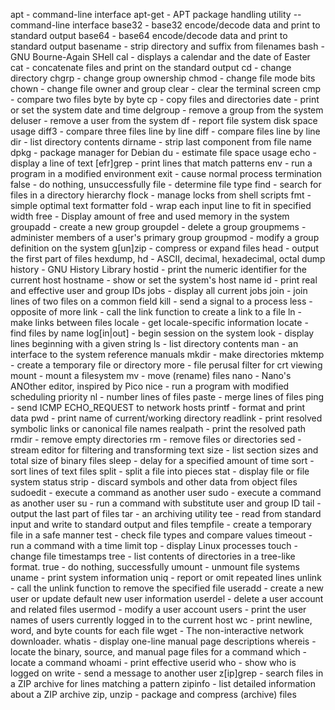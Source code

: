 apt         - command-line interface
apt-get     - APT package handling utility -- command-line interface
base32      - base32 encode/decode data and print to standard output
base64      - base64 encode/decode data and print to standard output
basename    - strip directory and suffix from filenames
bash        - GNU Bourne-Again SHell
cal         - displays a calendar and the date of Easter
cat         - concatenate files and print on the standard output
cd          - change directory
chgrp       - change group ownership
chmod       - change file mode bits
chown       - change file owner and group
clear       - clear the terminal screen
cmp         - compare two files byte by byte
cp          - copy files and directories
date        - print or set the system date and time
delgroup    - remove a group from the system
deluser     - remove a user from the system
df          - report file system disk space usage
diff3       - compare three files line by line
diff        - compare files line by line
dir         - list directory contents
dirname     - strip last component from file name
dpkg        - package manager for Debian
du          - estimate file space usage
echo        - display a line of text
[efr]grep   - print lines that match patterns
env         - run a program in a modified environment
exit        - cause normal process termination
false       - do nothing, unsuccessfully
file        - determine file type
find        - search for files in a directory hierarchy
flock       - manage locks from shell scripts
fmt         - simple optimal text formatter
fold        - wrap each input line to fit in specified width
free        - Display amount of free and used memory in the system
groupadd    - create a new group
groupdel    - delete a group
groupmems   - administer members of a user's primary group
groupmod    - modify a group definition on the system
g[un]zip    - compress or expand files
head        - output the first part of files
hexdump, hd - ASCII, decimal, hexadecimal, octal dump
history     - GNU History Library
hostid      - print the numeric identifier for the current host
hostname    - show or set the system's host name
id          - print real and effective user and group IDs
jobs        - display all current jobs
join        - join lines of two files on a common field
kill        - send a signal to a process
less        - opposite of more
link        - call the link function to create a link to a file
ln          - make links between files
locale      - get locale-specific information
locate      - find files by name
log[in|out] - begin session on the system
look        - display lines beginning with a given string
ls          - list directory contents
man         - an interface to the system reference manuals
mkdir       - make directories
mktemp      - create a temporary file or directory
more        - file perusal filter for crt viewing
mount       - mount a filesystem
mv          - move (rename) files
nano        - Nano's ANOther editor, inspired by Pico
nice        - run a program with modified scheduling priority
nl          - number lines of files
paste       - merge lines of files
ping        - send ICMP ECHO_REQUEST to network hosts
printf      - format and print data
pwd         - print name of current/working directory
readlink    - print resolved symbolic links or canonical file names
realpath    - print the resolved path
rmdir       - remove empty directories
rm          - remove files or directories
sed         - stream editor for filtering and transforming text
size        - list section sizes and total size of binary files
sleep       - delay for a specified amount of time
sort        - sort lines of text files
split       - split a file into pieces
stat        - display file or file system status
strip       - discard symbols and other data from object files
sudoedit    - execute a command as another user
sudo        - execute a command as another user
su          - run a command with substitute user and group ID
tail        - output the last part of files
tar         - an archiving utility
tee         - read from standard input and write to standard output and files
tempfile    - create a temporary file in a safe manner
test        - check file types and compare values
timeout     - run a command with a time limit
top         - display Linux processes
touch       - change file timestamps
tree        - list contents of directories in a tree-like format.
true        - do nothing, successfully
umount      - unmount file systems
uname       - print system information
uniq        - report or omit repeated lines
unlink      - call the unlink function to remove the specified file
useradd     - create a new user or update default new user information
userdel     - delete a user account and related files
usermod     - modify a user account
users       - print the user names of users currently logged in to the current host
wc          - print newline, word, and byte counts for each file
wget        - The non-interactive network downloader.
whatis      - display one-line manual page descriptions
whereis     - locate the binary, source, and manual page files for a command
which       - locate a command
whoami      - print effective userid
who         - show who is logged on
write       - send a message to another user
z[ip]grep   - search files in a ZIP archive for lines matching a pattern
zipinfo     - list detailed information about a ZIP archive
zip, unzip  - package and compress (archive) files